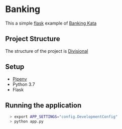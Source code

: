 # Banking

This a simple [flask](http://flask.pocoo.org/) example of [Banking Kata](http://kata-log.rocks/banking-kata "Banking Kata")

## Project Structure

The structure of the project is [Divisional](http://exploreflask.com/en/latest/blueprints.html#divisional)

## Setup 

- [Pipenv](https://pipenv.readthedocs.io/en/latest/)
- Python 3.7
- Flask

## Running the application

```bash
  > export APP_SETTINGS="config.DevelopmentConfig"
  > python app.py    

```
